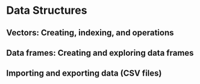 # Data Structures

## Vectors: Creating, indexing, and operations

## Data frames: Creating and exploring data frames

## Importing and exporting data (CSV files)


